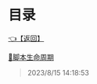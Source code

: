 # 目录  


[👈【返回】](/--目录--/Unity笔记/Unity对象系统/--目录--Unity对象系统)  


[📜脚本生命周期](/Unity笔记/Unity对象系统/MonoBehaviour生命周期/脚本生命周期)  







> 2023/8/15 14:18:53
